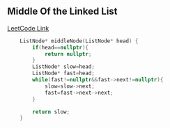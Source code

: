 ## Middle Of the Linked List
[LeetCode Link](https://leetcode.com/problems/middle-of-the-linked-list/)

```cpp
    ListNode* middleNode(ListNode* head) {
        if(head==nullptr){
            return nullptr;
        }
        ListNode* slow=head;
        ListNode* fast=head;
        while(fast!=nullptr&&fast->next!=nullptr){
            slow=slow->next;
            fast=fast->next->next;
        }

        return slow;
    }
```
